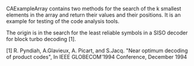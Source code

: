CAExampleArray contains two methods for the search of the k smallest elements in the array and return their values and their positions. It is an example for testing of the code analysis tools.

The origin is in the search for the least reliable symbols in a SISO decoder for block turbo decoding [1].

[1] R. Pyndiah, A.Glavieux, A. Picart, and S.Jacq. "Near optimum decoding of product codes", In IEEE GLOBECOM'1994 Conference, December 1994
